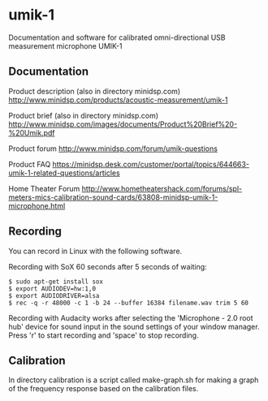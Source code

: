 umik-1
======

Documentation and software for calibrated omni-directional USB measurement microphone UMIK-1


Documentation
-------------

Product description (also in directory minidsp.com)
http://www.minidsp.com/products/acoustic-measurement/umik-1

Product brief (also in directory minidsp.com)
http://www.minidsp.com/images/documents/Product%20Brief%20-%20Umik.pdf

Product forum
http://www.minidsp.com/forum/umik-questions

Product FAQ
https://minidsp.desk.com/customer/portal/topics/644663-umik-1-related-questions/articles

Home Theater Forum
http://www.hometheatershack.com/forums/spl-meters-mics-calibration-sound-cards/63808-minidsp-umik-1-microphone.html


Recording
---------
You can record in Linux with the following software.

Recording with SoX 60 seconds after 5 seconds of waiting:

```
$ sudo apt-get install sox
$ export AUDIODEV=hw:1,0
$ export AUDIODRIVER=alsa
$ rec -q -r 48000 -c 1 -b 24 --buffer 16384 filename.wav trim 5 60
```

Recording with Audacity works after selecting the 'Microphone - 2.0 root hub' device for sound input in the sound settings of your window manager. Press 'r' to start recording and 'space' to stop recording.


Calibration
-----------
In directory calibration is a script called make-graph.sh for making a graph of the frequency response based on the calibration files.
